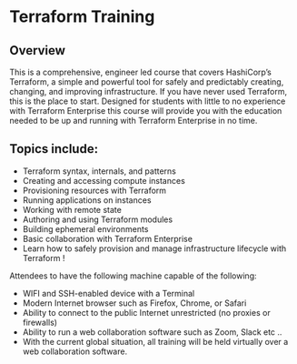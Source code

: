 # Terraform Training

## Overview
This is a comprehensive, engineer led course that covers HashiCorp’s Terraform, a simple and powerful tool for safely and predictably creating, changing, and improving infrastructure. If you have never used Terraform, this is the place to start.  Designed for students with little to no experience with Terraform Enterprise this course will provide you with the education needed to be up and running with Terraform Enterprise in no time.

## Topics include:

- Terraform syntax, internals, and patterns
- Creating and accessing compute instances
- Provisioning resources with Terraform
- Running applications on instances
- Working with remote state
- Authoring and using Terraform modules
- Building ephemeral environments
- Basic collaboration with Terraform Enterprise
- Learn how to safely provision and manage infrastructure lifecycle with Terraform !

Attendees to have the following machine capable of the following:

- WIFI and SSH-enabled device with a Terminal
- Modern Internet browser such as Firefox, Chrome, or Safari
- Ability to connect to the public Internet unrestricted (no proxies or firewalls) 
- Ability to run a web collaboration software such as Zoom, Slack etc ..
- With the current global situation, all training will be held virtually over a web collaboration software.